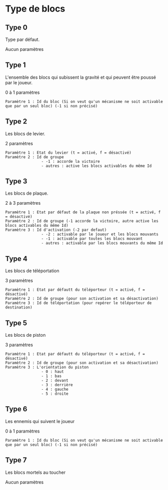 # Type de blocs

## Type 0

Type par défaut.

Aucun paramètres

## Type 1

L'ensemble des blocs qui subissent la gravité et qui peuvent être poussé par le joueur.

0 à 1 paramètres

    Paramètre 1 : Id du bloc (Si on veut qu'un mécanisme ne soit activable que par un seul bloc) (-1 si non précisé)

## Type 2

Les blocs de levier.

2 paramètres

    Paramètre 1 : Etat du levier (t = activé, f = désactivé)
    Paramètre 2 : Id de groupe
                    - -1 : accorde la victoire
                    - autres : active les blocs activables du même Id

## Type 3

Les blocs de plaque.

2 à 3 paramètres

    Paramètre 1 : Etat par défaut de la plaque non préssée (t = activé, f = désactivé)
    Paramètre 2 : Id de groupe (-1 accorde la victoire, autre active les blocs activables du même Id)
    Paramètre 3 : Id d'activation (-2 par defaut)
                    - -2 : activable par le joueur et les blocs mouvants
                    - -1 : activable par toutes les blocs mouvant
                    - autres : activable par les blocs mouvants du même Id

## Type 4

Les blocs de téléportation

3 paramètres

    Paramètre 1 : Etat par défautt du téléporteur (t = activé, f = désactivé)
    Paramètre 2 : Id de groupe (pour son activation et sa désactivation)
    Paramètre 3 : Id de téléportation (pour repérer le téléporteur de destination)

## Type 5

Les blocs de piston

3 paramètres

    Paramètre 1 : Etat par défautt du téléporteur (t = activé, f = désactivé)
    Paramètre 2 : Id de groupe (pour son activation et sa désactivation)
    Paramètre 3 : L'orientation du piston
                    - 0 : haut
                    - 1 : bas
                    - 2 : devant
                    - 3 : derrière
                    - 4 : gauche
                    - 5 : droite

## Type 6

Les ennemis qui suivent le joueur

0 à 1 paramètres

    Paramètre 1 : Id du bloc (Si on veut qu'un mécanisme ne soit activable que par un seul bloc) (-1 si non précisé)

## Type 7

Les blocs mortels au toucher

Aucun paramètres

